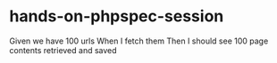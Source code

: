 # hands-on-phpspec-session

Given we have 100 urls
When I fetch them
Then I should see 100 page contents retrieved and saved